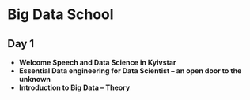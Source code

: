 # Big Data School
## Day 1
- ****Welcome Speech and Data Science in Kyivstar****
- ****Essential Data engineering for Data Scientist – an open door to the unknown****
- ****Introduction to Big Data – Theory****

~~~~
 
~~~~
